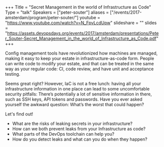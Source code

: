 +++
Title = "Secret Management in the world of Infrastructure as Code"
Type = "talk"
Speakers = ["peter-souter"]
aliases = ["/events/2017-amsterdam/program/peter-souter/"]
youtube = "https://www.youtube.com/watch?v=N_FpvLcdUpw"
slideshare = ""
slides = "https://assets.devopsdays.org/events/2017/amsterdam/presentations/Peter_Souter-Secret_Management_in_the_world_of_Infrastructure_as_Code.pdf"
+++

Config management tools have revolutionized how machines are managed, making it easy to keep your estate in infrastructure-as-code form. People can write code to modify your estate, and that can be treated in the same way as your regular code: CI, code review, and have unit and acceptance testing.

Seems great right?
However, IaC is not a free lunch: having all your infrastructure information in one place can lead to some uncomfortable security pitfalls: There’s potentially a lot of sensitive information in there, such as SSH keys, API tokens and passwords. Have you ever asked yourself the awkward question: What’s the worst that could happen?

Let's find out!
- What are the risks of leaking secrets in your infrastructure?
- How can we both prevent leaks from your Infrastructure as code?
- What parts of the DevOps toolchain can help you?
- How do you detect leaks and what can you do when they happen?
